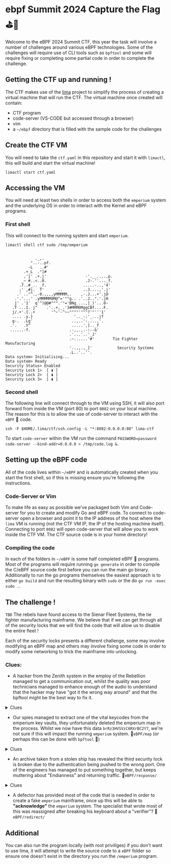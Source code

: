 # ebpf Summit 2024 Capture the Flag ⛳️🐝 

Welcome to the eBPF 2024 Summit CTF, this year the task will involve a number of challenges around various eBPF technologies. Some of the challenges will require use of CLI tools such as `bpftool` and some will require fixing or completing some partial code in order to complete the challenge.

## Getting the CTF up and running !

The CTF makes use of the [lima](https://github.com/lima-vm/lima) project to simplify the process of creating a virtual machine that will run the CTF. The virtual machine once created will contain:

- CTF program
- code-server (VS-CODE but accessed through a browser)
- vim
- a `~/ebpf` directory that is filled with the sample code for the challenges

## Create the CTF VM
You will need to take the `ctf.yaml` in this repository and start it with `limactl`, this will build and start the virtual machine!

`limactl start ctf.yaml`

## Accessing the VM

You will need at least two shells in order to access both the `emperium` system and the underlying OS in order to interact with the Kernel and eBPF programs.

### First shell

This will connect to the running system and start `emperium`.

`limactl shell ctf sudo /tmp/emperium`

```

             ._,.
           "..-..pf.
          -L   ..#'
        .+_L  ."]#
        ,'j' .+.j'                 -'.__..,.,p.
       _~ #..<..0.                 .J-.''..._f.
      .7..#_.. _f.                .....-..,'4'
      ;' ,#j.  T'      ..         ..J....,'.j'
     .' .."^.,-0.,,,,yMMMMM,.    ,-.J...+'.j@
    .'.'...' .yMMMMM0M@^='""g.. .'..J..".'.jH
    j' .'1'  q'^)@@#"^".'"='BNg_...,]_)'...0-
   .T ...I. j"    .'..+,_.'3#MMM0MggCBf....F.
   j/.+'.{..+       '^~'-^~~""""'"""?'"'''1'
   .... .y.}                  '.._-:'_...jf 
   g-.  .Lg'                 ..,..'-....,'.
  .'.   .Y^                  .....',].._f
  ......-f.                 .-,,.,.-:--&'
                            .'...'..'_J'
                            .~......'#'        Tie Fighter Manufacturing   
                            '..,,.,_]'           Security Systems
                            .L..'..''.
Data system> Initialising...
Data system> Ready
Security Status> Enabled
Security Lock 1>  [ ▮ ]
Security Lock 2>  [ ▮ ]
Security Lock 3>  [ ▮ ]
```

### Second shell

The following line will connect through to the VM using SSH, it will also port forward from inside the VM (port 80) to port `8082` on your local machine. The reason for this is to allow the use of code-server to interact with the `eBPF` 🐝 code.

`ssh -F $HOME/.lima/ctf/ssh.config -L "*:8082:0.0.0.0:80" lima-ctf`

To start `code-server` within the VM run the command `PASSWORD=password code-server --bind-addr=0.0.0.0 > /tmp/code.log &`.

## Setting up the eBPF code

All of the code lives within `~/eBPF` and is automatically created when you start the first shell, so if this is missing ensure you're following the instructions.

### Code-Server or Vim

To make life as easy as possible we've packaged both Vim and Code-server for you to create and modify Go and eBPF code. To connect to code-server open a browser and point it to the IP address of the host where the `lima` VM is running (not the CTF VM IP, the IP of the hosting machine itself). Connecting to port `8082` will open code-server that will allow you to work inside the CTF VM. The CTF source code is in your home directory!

### Compiling the code

In each of the folders in `~/eBPF` is some half completed eBPF 🐝 programs. Most of the programs will require running `go generate` in order to compile the C/eBPF source code first before you can run the main go binary. Additionally to run the go programs themselves the easiest approach is to either `go build` and run the resulting binary with `sudo` or the do `go run -exec sudo .`.

## The challenge !

`TBD` 
The rebels have found access to the Sienar Fleet Systems, the tie fighter manufacturing mainframe. We believe that if we can get through all of the security locks that we will find the code that will allow us to disable the entire fleet !

Each of the security locks presents a different challenge, some may involve modifying an eBPF map and others may involve fixing some code in order to modify some networking to trick the mainframe into unlocking.

### Clues:


- A hacker from the Zenith system in the employ of the Rebellion managed to get a communication out, whilst the quality was poor technicians managed to enhance enough of the audio to understand that the hacker may have "got it the wrong way around" and that the bpftool might be the best way to fix it.

<details>
<summary>Clues</summary>
<details>
<summary>First Clue</summary>
  
  `bpftool` can be used to list all of the maps
<details>
<summary>Second Clue</summary>
  
  `bpftool` can dump the contents of a specific map **ID**
<details>
<summary>Final Clue</summary>
  
  `bpftool` can update the contents of the specific key/value within a map.
</details>
</details>
</details>
</details>

- Our spies managed to extract one of the vital keycodes from the emperium key vaults, they unfortunately deleted the emperium map in the process. Whilst we now have this data `brRz3HVSVzC6RXrBC2Y7`, we're not sure if this will impact the running `emperium` system. 📂`eBPF/map` (or perhaps this can be done with `bpftool` 🤔)

<details>
<summary>Clues</summary>
<details>
<summary>First Clue</summary>
  
  Partially completed code should help you achieve this, you'll need to look at an existing map to understand the key/values
<details>
<summary>Second Clue</summary>
  
  An `eBPF` map will only exist as long as a program has a reference too it, otherwise it will be garbage collected.
</details>
</details>
</details>

- An archive taken from a stolen ship has revealed the third security lock is broken due to the authentication being pushed to the wrong port. One of the engineers has managed to put something together, but keeps muttering about "Endianness" and returning traffic. 📂`eBPF/response/`

<details>
<summary>Clues</summary>
<details>
<summary>First Clue</summary>
  
  In most cases numbers are when networking are defined to always be big-endian, which may differ from the host byte order on a particular machine. So often you may need to convery between a host byte order and network byte order. Their are bpf helper functions that will allow you to convert between the two.
  
<details>
<summary>Second Clue</summary>
  
  Changing a destination port will effectively change where traffic is being sent to, although it may confuse the networking stack to suddently recieve a reply to a port that it wasn't expecting...
<details>
<summary>Final Clue</summary>
  
  `tbd`
</details>
</details>
</details>
</details>
  
- A defector has provided most of the code that is needed in order to create a fake `emperium` mainframe, once up this will be able to **"acknowledge"** the `emperium` system. The specialist that wrote most of this was reassigned after breaking his keyboard about a "verifier"? 📂`eBPF/redirect/`

## Additional

You can also run the program locally (with root priviliges) if you don't want to use lima, it will attempt to write the source code to a `eBPF` folder so ensure one doesn't exist in the directory you run the `/emperium` program.
